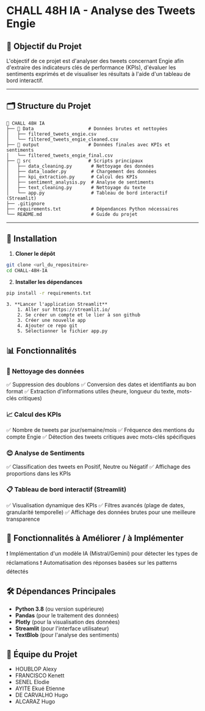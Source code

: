 # CHALL 48H IA - Analyse des Tweets Engie

## 🚀 Objectif du Projet
L'objectif de ce projet est d'analyser des tweets concernant Engie afin d'extraire des indicateurs clés de performance (KPIs), d'évaluer les sentiments exprimés et de visualiser les résultats à l'aide d'un tableau de bord interactif.

---

## 🗂️ Structure du Projet

```
📂 CHALL 48H IA
├── 📂 Data                    # Données brutes et nettoyées
│   ├── filtered_tweets_engie.csv
│   └── filtered_tweets_engie_cleaned.csv
├── 📂 output                  # Données finales avec KPIs et sentiments
│   └── filtered_tweets_engie_final.csv
├── 📂 src                     # Scripts principaux
│   ├── data_cleaning.py       # Nettoyage des données
│   ├── data_loader.py         # Chargement des données
│   ├── kpi_extraction.py      # Calcul des KPIs
│   ├── sentiment_analysis.py  # Analyse de sentiments
│   ├── text_cleaning.py       # Nettoyage du texte
│   └── app.py                 # Tableau de bord interactif (Streamlit)
├── .gitignore
├── requirements.txt           # Dépendances Python nécessaires
└── README.md                  # Guide du projet
```

---

## 🔧 Installation

1. **Cloner le dépôt**
```bash
git clone <url_du_repositoire>
cd CHALL-48H-IA
```

2. **Installer les dépendances**
```bash
pip install -r requirements.txt
```
```
3. **Lancer l'application Streamlit**
    1. Aller sur https://streamlit.io/
    2. Se créer un compte et le lier à son github
    3. Créer une nouvelle app
    4. Ajouter ce repo git
    5. Sélectionner le fichier app.py
```

## 📊 Fonctionnalités

### 🧹 **Nettoyage des données**
✅ Suppression des doublons
✅ Conversion des dates et identifiants au bon format
✅ Extraction d'informations utiles (heure, longueur du texte, mots-clés critiques)

### 📈 **Calcul des KPIs**
✅ Nombre de tweets par jour/semaine/mois
✅ Fréquence des mentions du compte Engie
✅ Détection des tweets critiques avec mots-clés spécifiques

### 😊 **Analyse de Sentiments**
✅ Classification des tweets en Positif, Neutre ou Négatif
✅ Affichage des proportions dans les KPIs

### 📋 **Tableau de bord interactif (Streamlit)**
✅ Visualisation dynamique des KPIs
✅ Filtres avancés (plage de dates, granularité temporelle)
✅ Affichage des données brutes pour une meilleure transparence


## 🚨 Fonctionnalités à Améliorer / à Implémenter

❗ Implémentation d'un modèle IA (Mistral/Gemini) pour détecter les types de réclamations
❗ Automatisation des réponses basées sur les patterns détectés


## 🛠️ Dépendances Principales
- **Python 3.8** (ou version supérieure)
- **Pandas** (pour le traitement des données)
- **Plotly** (pour la visualisation des données)
- **Streamlit** (pour l'interface utilisateur)
- **TextBlob** (pour l'analyse des sentiments)

## 👥 Équipe du Projet
- HOUBLOP Alexy
- FRANCISCO Kenett
- SENEL Elodie
- AYITE Ekué Etienne
- DE CARVALHO Hugo
- ALCARAZ Hugo


